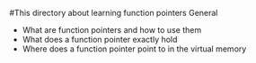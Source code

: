 #This directory about learning function pointers
General
- What are function pointers and how to use them
- What does a function pointer exactly hold
- Where does a function pointer point to in the virtual memory
